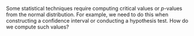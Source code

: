 
Some statistical techniques require computing critical values or $p$-values
from the normal distribution.  For example, we need to do this when constructing
a confidence interval or conducting a hypothesis test. How do we compute such values?
